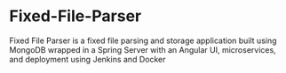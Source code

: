 # Fixed-File-Parser
Fixed File Parser is a fixed file parsing and storage application built using MongoDB wrapped in a Spring Server with an Angular UI, microservices, and deployment using Jenkins and Docker
